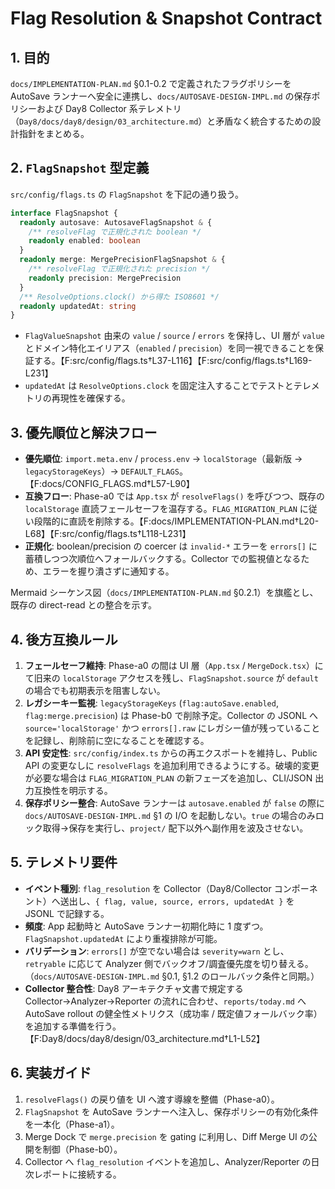 # Flag Resolution & Snapshot Contract

## 1. 目的
`docs/IMPLEMENTATION-PLAN.md` §0.1-0.2 で定義されたフラグポリシーを AutoSave ランナーへ安全に連携し、`docs/AUTOSAVE-DESIGN-IMPL.md` の保存ポリシーおよび Day8 Collector 系テレメトリ（`Day8/docs/day8/design/03_architecture.md`）と矛盾なく統合するための設計指針をまとめる。

## 2. `FlagSnapshot` 型定義
`src/config/flags.ts` の `FlagSnapshot` を下記の通り扱う。

```ts
interface FlagSnapshot {
  readonly autosave: AutosaveFlagSnapshot & {
    /** resolveFlag で正規化された boolean */
    readonly enabled: boolean
  }
  readonly merge: MergePrecisionFlagSnapshot & {
    /** resolveFlag で正規化された precision */
    readonly precision: MergePrecision
  }
  /** ResolveOptions.clock() から得た ISO8601 */
  readonly updatedAt: string
}
```

- `FlagValueSnapshot` 由来の `value` / `source` / `errors` を保持し、UI 層が `value` とドメイン特化エイリアス（`enabled` / `precision`）を同一視できることを保証する。【F:src/config/flags.ts†L37-L116】【F:src/config/flags.ts†L169-L231】
- `updatedAt` は `ResolveOptions.clock` を固定注入することでテストとテレメトリの再現性を確保する。

## 3. 優先順位と解決フロー
- **優先順位**: `import.meta.env` / `process.env` → `localStorage`（最新版 → `legacyStorageKeys`）→ `DEFAULT_FLAGS`。【F:docs/CONFIG_FLAGS.md†L57-L90】
- **互換フロー**: Phase-a0 では `App.tsx` が `resolveFlags()` を呼びつつ、既存の `localStorage` 直読フェールセーフを温存する。`FLAG_MIGRATION_PLAN` に従い段階的に直読を削除する。【F:docs/IMPLEMENTATION-PLAN.md†L20-L68】【F:src/config/flags.ts†L118-L231】
- **正規化**: boolean/precision の coercer は `invalid-*` エラーを `errors[]` に蓄積しつつ次順位へフォールバックする。Collector での監視値となるため、エラーを握り潰さずに通知する。

Mermaid シーケンス図（`docs/IMPLEMENTATION-PLAN.md` §0.2.1）を旗艦とし、既存の direct-read との整合を示す。

## 4. 後方互換ルール
1. **フェールセーフ維持**: Phase-a0 の間は UI 層（`App.tsx` / `MergeDock.tsx`）にて旧来の `localStorage` アクセスを残し、`FlagSnapshot.source` が `default` の場合でも初期表示を阻害しない。
2. **レガシーキー監視**: `legacyStorageKeys` (`flag:autoSave.enabled`, `flag:merge.precision`) は Phase-b0 で削除予定。Collector の JSONL へ `source='localStorage'` かつ `errors[].raw` にレガシー値が残っていることを記録し、削除前に空になることを確認する。
3. **API 安定性**: `src/config/index.ts` からの再エクスポートを維持し、Public API の変更なしに `resolveFlags` を追加利用できるようにする。破壊的変更が必要な場合は `FLAG_MIGRATION_PLAN` の新フェーズを追加し、CLI/JSON 出力互換性を明示する。
4. **保存ポリシー整合**: AutoSave ランナーは `autosave.enabled` が `false` の際に `docs/AUTOSAVE-DESIGN-IMPL.md` §1 の I/O を起動しない。`true` の場合のみロック取得→保存を実行し、`project/` 配下以外へ副作用を波及させない。

## 5. テレメトリ要件
- **イベント種別**: `flag_resolution` を Collector（Day8/Collector コンポーネント）へ送出し、`{ flag, value, source, errors, updatedAt }` を JSONL で記録する。
- **頻度**: App 起動時と AutoSave ランナー初期化時に 1 度ずつ。`FlagSnapshot.updatedAt` により重複排除が可能。
- **バリデーション**: `errors[]` が空でない場合は `severity=warn` とし、`retryable` に応じて Analyzer 側でバックオフ/調査優先度を切り替える。（`docs/AUTOSAVE-DESIGN-IMPL.md` §0.1, §1.2 のロールバック条件と同期。）
- **Collector 整合性**: Day8 アーキテクチャ文書で規定する Collector→Analyzer→Reporter の流れに合わせ、`reports/today.md` へ AutoSave rollout の健全性メトリクス（成功率 / 既定値フォールバック率）を追加する準備を行う。【F:Day8/docs/day8/design/03_architecture.md†L1-L52】

## 6. 実装ガイド
1. `resolveFlags()` の戻り値を UI へ渡す導線を整備（Phase-a0）。
2. `FlagSnapshot` を AutoSave ランナーへ注入し、保存ポリシーの有効化条件を一本化（Phase-a1）。
3. Merge Dock で `merge.precision` を gating に利用し、Diff Merge UI の公開を制御（Phase-b0）。
4. Collector へ `flag_resolution` イベントを追加し、Analyzer/Reporter の日次レポートに接続する。
